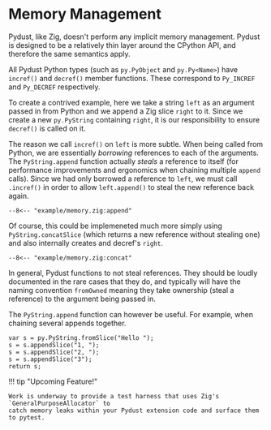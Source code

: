 # Memory Management

Pydust, like Zig, doesn't perform any implicit memory management. Pydust is designed to be a relatively
thin layer around the CPython API, and therefore the same semantics apply.

All Pydust Python types (such as `py.PyObject` and `py.Py<Name>`) have `incref()` and `decref()` member
functions. These correspond to `Py_INCREF` and `Py_DECREF` respectively.

To create a contrived example, here we take a string `left` as an argument passed in from Python and we 
append a Zig slice `right` to it. Since we create a new `py.PyString` containing `right`, it is our 
responsibility to ensure `decref()` is called on it.

The reason we call `incref()` on `left` is more subtle. When being called from Python, we are essentially
_borrowing_ references to each of the arguments. The `PyString.append` function actually _steals_ 
a reference to itself (for performance improvements and ergonomics when chaining multiple `append` calls).
Since we had only borrowed a reference to `left`, we must call `.incref()` in order to allow `left.append()`
to steal the new reference back again.

``` zig
--8<-- "example/memory.zig:append"
```

Of course, this could be implemeneted much more simply using `PyString.concatSlice` (which returns a new reference
without stealing one) and also internally creates and decref's `right`.

``` zig
--8<-- "example/memory.zig:concat"
```

In general, Pydust functions to not steal references. They should be loudly documented in the rare cases that 
they do, and typically will have the naming convention `fromOwned` meaning they take ownership (steal a reference)
to the argument being passed in.

The `PyString.append` function can however be useful. For example, when chaining several appends together.

``` zig 
var s = py.PyString.fromSlice("Hello ");
s = s.appendSlice("1, ");
s = s.appendSlice("2, ");
s = s.appendSlice("3");
return s;
```

!!! tip "Upcoming Feature!"

    Work is underway to provide a test harness that uses Zig's `GeneralPurposeAllocator` to 
    catch memory leaks within your Pydust extension code and surface them to pytest.